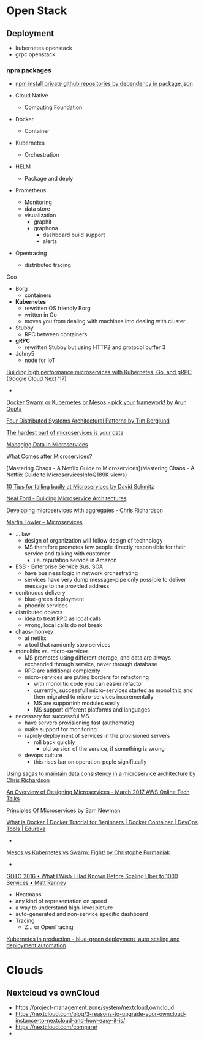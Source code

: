 # Open Stack

## Deployment

+ kubernetes openstack
+ grpc openstack

### npm packages

+ [npm install private github repositories by dependency in package.json](https://stackoverflow.com/questions/23210437/npm-install-private-github-repositories-by-dependency-in-package-json)


+ Cloud Native
  + Computing Foundation
+ Docker
  + Container
+ Kubernetes
  + Orchestration
+ HELM
  + Package and deply
+ Prometheus
  + Monitoring
  + data store
  + visualization
    + graphit
    + graphona
      + dashboard build support
      + alerts 
+ Opentracing
  + distributed tracing



Goo

+ Borg
  + containers
+ **Kubernetes**
  + rewritten OS friendly Borg
  + written in Go
  + moves you from dealing with machines into dealing with cluster
+ Stubby
  + RPC between containers
+ **gRPC**
  + rewritten Stubby but using HTTP2 and protocol buffer 3
+ Johny5
  + node for IoT

[Building high performance microservices with Kubernetes, Go, and gRPC (Google Cloud Next '17)](https://www.youtube.com/watch?v=YiNt4kUnnIM)

+ ​

[Docker Swarm or Kubernetes or Mesos - pick your framework! by Arun Gupta](https://www.youtube.com/watch?v=1dgUXNVQS5o)

[Four Distributed Systems Architectural Patterns by Tim Berglund](https://www.youtube.com/watch?v=tpspO9K28PM)

[The hardest part of microservices is your data](https://www.youtube.com/watch?v=MrV0DqTqpFU)

[Managing Data in Microservices](https://www.youtube.com/watch?v=E8-e-3fRHBw)

[What Comes after Microservices?](https://www.youtube.com/watch?v=UDC3kwkBvkA)

[Mastering Chaos - A Netflix Guide to Microservices](Mastering Chaos - A Netflix Guide to MicroservicesInfoQ189K views)

[10 Tips for failing badly at Microservices by David Schmitz](https://www.youtube.com/watch?v=X0tjziAQfNQ)

[Neal Ford - Building Microservice Architectures](https://www.youtube.com/watch?v=pjN7CaGPFB4)

[Developing microservices with aggregates - Chris Richardson](https://www.youtube.com/watch?v=7kX3fs0pWwc)

[Martin Fowler – Microservices](https://www.youtube.com/watch?v=2yko4TbC8cI)

+ … law
  + design of organization will follow design of technology
  + MS therefore promotes few people directly responsible for their service and talking with customer
    + i.e. reputation service in Amazon
+ ESB - Enterprise Service Bus, SOA
  + have business logic in network orchestrating
  + services have very dump message-pipe only possible to deliver message to the provided address
+ conitnuous delivery
  + blue-green deployment
  + phoenix services
+ distributed objects
  + idea to treat RPC as local calls
  + wrong, local calls do not break
+ chaos-monkey
  + at netflix
  + a tool that randomly stop services
+ monoliths vs. micro-services
  + MS promotes using different storage, and data are always exchanded through service, never through database
  + RPC are additional complexity
  + micro-services are puting borders for refactoring
    + with monolitic code you can easier refactor
    + currently, successfull micro-services started as monolithic and then migrated to micro-services inccrementally
    + MS are supportinh modules easily
    + MS support different platforms and languages
+ necessary for successful MS
  + have servers provisioning fast (authomatic)
  + make support for monitoring
  + rapidly deployment of services in the provisioned servers
    + roll back quickly
      + old version of the service, if something is wrong
  + devops culture
    + this rises bar on operation-peple signifitcally

[Using sagas to maintain data consistency in a microservice architecture by Chris Richardson](https://www.youtube.com/watch?v=YPbGW3Fnmbc)

[An Overview of Designing Microservices - March 2017 AWS Online Tech Talks](https://www.youtube.com/watch?v=Ijs55IA8DIk)

[Principles Of Microservices by Sam Newman](https://www.youtube.com/watch?v=PFQnNFe27kU)

[What is Docker | Docker Tutorial for Beginners | Docker Container | DevOps Tools | Edureka](https://www.youtube.com/watch?v=lcQfQRDAMpQ)

+ ​

[Mesos vs Kubernetes vs Swarm: Fight! by Christophe Furmaniak](https://www.youtube.com/watch?v=DuGZ5UYHxI8)

+ ​

[GOTO 2016 • What I Wish I Had Known Before Scaling Uber to 1000 Services • Matt Ranney](https://www.youtube.com/watch?v=kb-m2fasdDY)

+ Heatmaps
+ any kind of representation on speed
+ a way to understand high-level picture
+ auto-generated and non-service specific dashboard
+ Tracing
  + Z… or OpenTracing

[Kubernetes in production - blue-green deployment, auto scaling and deployment automation](https://www.youtube.com/watch?v=-Ci4vd4rh4M)



# Clouds

## Nextcloud vs ownCloud

+ https://project-management.zone/system/nextcloud,owncloud
+ https://nextcloud.com/blog/3-reasons-to-upgrade-your-owncloud-instance-to-nextcloud-and-how-easy-it-is/
+ https://nextcloud.com/compare/
+ ​